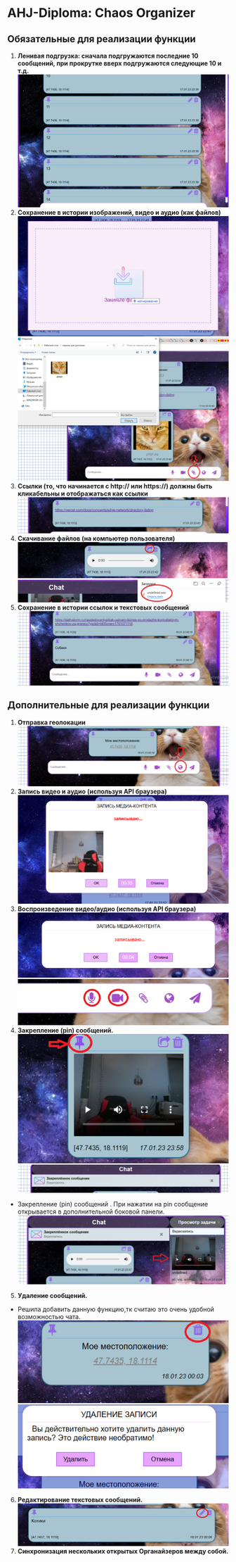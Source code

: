 # **AHJ-Diploma: Chaos Organizer**

## **Обязательные для реализации функции**
1. **Ленивая подгрузка: сначала подгружаются последние 10 сообщений, при прокрутке вверх подгружаются следующие 10 и т.д.**
![Images](./public/1.png)
2. **Сохранение в истории изображений, видео и аудио (как файлов)**
![Images](./public/5.png)
![Images](./public/55.png)
3. **Ссылки (то, что начинается с http:// или https://) должны быть кликабельны и отображаться как ссылки** </br>
![Images](./public/3.png)
4. **Скачивание файлов (на компьютер пользователя)** </br>
![Images](./public/4.png)
![Images](./public/44.png)
5. **Сохранение в истории ссылок и текстовых сообщений**
![Images](./public/17.png)
## **Дополнительные для реализации функции**
1. **Отправка геолокации**
![Images](./public/18.png)
2. **Запись видео и аудио (используя API браузера)**
![Images](./public/2.1.png)
3. **Воспроизведение видео/аудио (используя API браузера)**
![Images](./public/2.11.png)
![Images](./public/22.png)
4. **Закрепление (pin) сообщений.**
![Images](./public/4.1.png)
![Images](./public/4.11.png)
* Закрепление (pin) сообщений . При нажатии на pin сообщение открывается в дополнительной боковой панели. </br>
![Images](./public/4.111.png)
5. **Удаление сообщений.**
* Решила добавить данную функцию,тк считаю это очень удобной возможностью чата.</br>
![Images](./public/5.1.png)
![Images](./public/5.11.png)
6. **Редактирование текстовых сообщений.**
![Images](./public/6.1.png)
7. **Синхронизация нескольких открытых Органайзеров между собой.**
